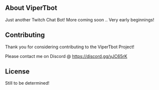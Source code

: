 ## About ViperTbot

Just another Twitch Chat Bot! More coming soon .. Very early beginnings!

## Contributing

Thank you for considering contributing to the ViperTbot Project! 

Please contact me on Discord @ https://discord.gg/yJC65rK

## License

Still to be determined!